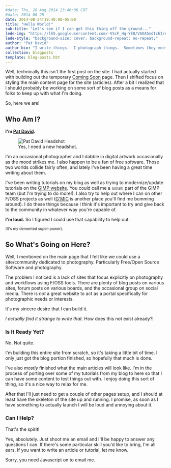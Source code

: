 ```yaml
---
#date: Thu, 28 Aug 2014 23:46:08 CDT
#date: 2014-08-28
date: 2014-08-24T19:40:00-05:00
title: "Hello World!"
sub-title: "Let's see if I can get this thing off the ground..."
lede-img: "https://lh5.googleusercontent.com/-VScF_Hq-YE8/VAOA5mdIchI/AAAAAAAARYs/uj6xLzvyRiY/s0/pixls-background.jpg"
lede-style: "background-size: cover; background-repeat: no-repeat;"
author: "Pat David"
author-bio: "I write things.  I photograph things.  Sometimes they meet.  <br/>I <a href='http://blog.patdavid.net'>blog</a> about various things. I write <a href='http://blog.patdavid.net/p/getting-around-in-gimp.html'>tutorials</a> too."
collection: blogposts
template: blog-posts.hbt
---
```


Well, technically this isn't the first post on the site.
I had actually started with building out the temporary [Coming Soon](/) page.
Then I shifted focus on styling the main content page for the site (articles).
After a bit I realized that I should probably be working on some sort of blog posts as a means for folks to keep up with what I'm doing.

So, here we are!

## Who Am I?
**I'm [Pat David](http://blog.patdavid.net "Pat David's Blog").**

<!-- FULL-WIDTH -->
<figure class="full-width">
<img src="https://lh3.googleusercontent.com/-GkKqZhlz7YA/U_IWqqkLDYI/AAAAAAAARMI/Wcu4JLy3m1g/s2048/Pat-David-Headshot-Crop-2048-Q60.jpg" alt="Pat David Headshot" />
<figcaption>Yes, I need a new headshot.</figcaptions>
</figure>
<!-- /FULL-WIDTH -->

<!--
<figure> 
<img src="https://lh3.googleusercontent.com/-GkKqZhlz7YA/U_IWqqkLDYI/AAAAAAAARMI/Wcu4JLy3m1g/s2048/Pat-David-Headshot-Crop-2048-Q60.jpg" alt="Pat David Headshot" />
<figcaption>Yes, I need a new headshot.</figcaptions>
</figure>
-->

I'm an occasional photographer and I dabble in digital artwork occasionally as the mood strikes me.
I also happen to be a fan of free software. Those two worlds collide fairly often, and lately I've been having a great time writing about them.

I've been writing tutorials on my blog as well as trying to modernize/update tutorials on the [GIMP website](http://www.gimp.org "GIMP Website"). 
You could call me a <small>(small)</small> part of the GIMP team (but I'm trying to do more!).
I also try to help out where I can on other F/OSS projects as well ([G'MIC](http://gmic.sourceforge.net "G'MIC Homepage") is another place you'll find me bumming around).
I do these things because I think it's important to try and give back to the community in whatever way you're capable of.

**I'm loud.**  So I figured I could use that capability to help out.

<small>(It's my demented super-power).</small>
<!--more-->
## So What's Going on Here?
Well, I mentioned on the main page that I felt like we could use a site/community dedicated to photography.  Particularly Free/Open Source Software and photography.

The problem I noticed is a lack of sites that focus explicitly on photography and workflows using F/OSS tools. 
There are plenty of blog posts on various sites, forum posts on various boards, and the occasional group on social media. 
There is _not_ a great website to act as a portal specifically for photographic needs or interests.

It's my sincere desire that I can build it.

_I actually find it strange to write that._ 
How does this not exist already?!

### Is It Ready Yet?

No.  Not quite.

I'm building this entire site from scratch, so it's taking a little bit of time.
I only just got the blog portion finished, so hopefully that much is done.

I've also _mostly_ finished what the main articles will look like.
I'm in the process of porting over some of my tutorials from my blog to here so that I can have some content to test things out with.
I enjoy doing this sort of thing, so it's a nice way to relax for me.

After that I'll just need to get a couple of other pages setup, and I should at least have the skeleton of the site up and running.
I promise, as soon as I have something to actually launch I will be loud and annoying about it.

### Can I Help?

That's the spirit!

Yes, absolutely. 
Just shoot me an email and I'll be happy to answer any questions I can. 
If there's some particular skill you'd like to bring, I'm all ears.
If you want to write an article or tutorial, let me know.

<script type="text/javascript" language="javascript">
<!--
// Email obfuscator script 2.1 by Tim Williams, University of Arizona
// Random encryption key feature by Andrew Moulden, Site Engineering Ltd
// This code is freeware provided these four comment lines remain intact
// A wizard to generate this code is at http://www.jottings.com/obfuscator/
{ coded = "bMz@bMzkM5Yk.ptz"
  key = "PZRuYeaAcpsl30Th1G9JUtMdFbymI4j2BX8rozQk7OvqDVfCKxiNELSnWw5Hg6"
  shift=coded.length
  link=""
  for (i=0; i<coded.length; i++) {
    if (key.indexOf(coded.charAt(i))==-1) {
      ltr = coded.charAt(i)
      link += (ltr)
    }
    else {     
      ltr = (key.indexOf(coded.charAt(i))-shift+key.length) % key.length
      link += (key.charAt(ltr))
    }
  }
document.write("<a href='mailto:"+link+"'>Email me!</a>")
}
//-->
</script><noscript>Sorry, you need Javascript on to email me.</noscript>
